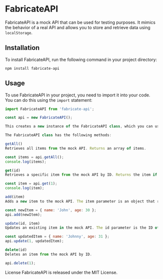 # FabricateAPI

FabricateAPI is a mock API that can be used for testing purposes. It mimics the behavior of a real API and allows you to store and retrieve data using `localStorage`.

## Installation

To install FabricateAPI, run the following command in your project directory:

`npm install fabricate-api`

## Usage

To use FabricateAPI in your project, you need to import it into your code. You can do this using the `import` statement:

```javascript
import FabricateAPI from 'fabricate-api';

const api = new FabricateAPI();

This creates a new instance of the FabricateAPI class, which you can use to interact with the mock API.

The FabricateAPI class has the following methods:

getAll()
Retrieves all items from the mock API. Returns an array of items.

const items = api.getAll();
console.log(items);

get(id)
Retrieves a specific item from the mock API by ID. Returns the item if found, or undefined if not found.

const item = api.get(1);
console.log(item);

add(item)
Adds a new item to the mock API. The item parameter is an object that represents the new item. The add method automatically assigns an ID to the new item.

const newItem = { name: 'John', age: 30 };
api.add(newItem);

update(id, item)
Updates an existing item in the mock API. The id parameter is the ID of the item to be updated, and the item parameter is an object that represents the updated item.

const updatedItem = { name: 'Johnny', age: 31 };
api.update(1, updatedItem);

delete(id)
Deletes an item from the mock API by ID.

api.delete(1);
```

License
FabricateAPI is released under the MIT License.

